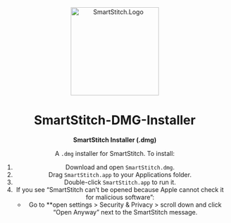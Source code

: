 <div align="center">
  <a href="https://github.com/MechTechnology/SmartStitch">
    <img alt="SmartStitch.Logo" width="200" height="200" src="https://github.com/MechTechnology/SmartStitch/raw/dev/assets/SmartStitchLogo.png">
  </a>
  <h1>SmartStitch-DMG-Installer</h1>

  **SmartStitch Installer (.dmg)**

A `.dmg` installer for SmartStitch. To install:
1. Download and open `SmartStitch.dmg`.
2. Drag `SmartStitch.app` to your Applications folder.
3. Double-click `SmartStitch.app` to run it.
4. If you see “SmartStitch can’t be opened because Apple cannot check it for malicious software”:
   - Go to **open settings > Security & Privacy > scroll down and click “Open Anyway” next to the SmartStitch message.
